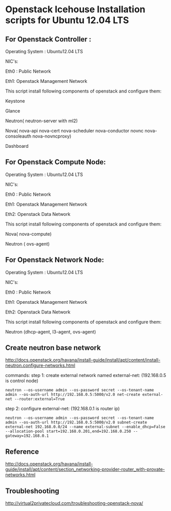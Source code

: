 Openstack Icehouse Installation scripts for Ubuntu 12.04 LTS
================

For Openstack Controller :
--------------------------

Operating System : Ubuntu12.04 LTS

NIC's:

Eth0 : Public Network

Eth1: Openstack Management Network

This script install following components of openstack and configure them:

Keystone

Glance

Neutron( neutron-server with ml2)

Nova( nova-api nova-cert nova-scheduler nova-conductor novnc nova-consoleauth nova-novncproxy)

Dashboard


For Openstack Compute Node:
--------------------------
Operating System : Ubuntu12.04 LTS

NIC's:

Eth0 : Public Network

Eth1: Openstack Management Network

Eth2: Openstack Data Network

This script install following components of openstack and configure them:

Nova( nova-compute)

Neutron ( ovs-agent)

For Openstack Network Node:
--------------------------
Operating System : Ubuntu12.04 LTS

NIC's:

Eth0 : Public Network

Eth1: Openstack Management Network

Eth2: Openstack Data Network

This script install following components of openstack and configure them:

Neutron (dhcp-agent, l3-agent, ovs-agent)

Create neutron base network
----------------------------
http://docs.openstack.org/havana/install-guide/install/apt/content/install-neutron.configure-networks.html

commands:
step 1: create external network named external-net: (192.168.0.5 is control node)

```
neutron --os-username admin --os-password secret --os-tenant-name admin --os-auth-url http://192.168.0.5:5000/v2.0 net-create external-net --router:external=True
```

step 2: configure external-net: (192.168.0.1 is router ip)
```
neutron --os-username admin --os-password secret --os-tenant-name admin --os-auth-url http://192.168.0.5:5000/v2.0 subnet-create external-net 192.168.0.0/24 --name external-subnet --enable_dhcp=False --allocation-pool start=192.168.0.201,end=192.168.0.250 --gateway=192.168.0.1
```

Reference
---------------
http://docs.openstack.org/havana/install-guide/install/apt/content/section_networking-provider-router_with-provate-networks.html


Troubleshooting
----------------
http://virtual2privatecloud.com/troubleshooting-openstack-nova/
